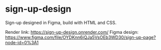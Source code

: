 # sign-up-design
Sign-up designed in Figma, build with HTML and CSS. 

Render link: https://sign-up-design.onrender.com/
Figma design: https://www.figma.com/file/OYDKnn6iQJa5VsOEb3WD30/sign-up-page?node-id=0%3A1
